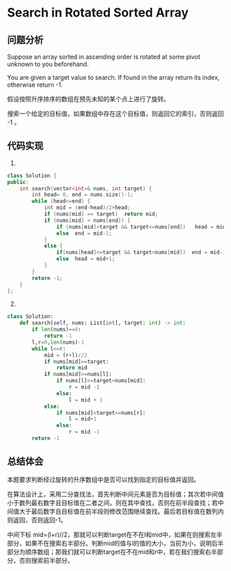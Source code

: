 #  Search in Rotated Sorted Array

## 问题分析

Suppose an array sorted in ascending order is rotated at some pivot unknown to you beforehand.

You are given a target value to search. If found in the array return its index, otherwise return -1.

假设按照升序排序的数组在预先未知的某个点上进行了旋转。

搜索一个给定的目标值，如果数组中存在这个目标值，则返回它的索引，否则返回 -1 。

## 代码实现
1.
``` C++
class Solution {
public:
    int search(vector<int>& nums, int target) {
        int head= 0, end = nums.size()-1;
        while (head<=end) {
            int mid = (end-head)/2+head;
            if (nums[mid] == target)  return mid;
            if (nums[mid] < nums[end]) {
                if (nums[mid]<target && target<=nums[end])   head = mid+1;
                else  end = mid-1;
            }
            else {
                if(nums[head]<=target && target<nums[mid])  end = mid-1;
                else  head = mid+1;
            }
        }
        return -1;
    }
};
```

2.
```python
class Solution:
    def search(self, nums: List[int], target: int) -> int:
        if len(nums)==0:
            return -1
        l,r=0,len(nums)-1
        while l<=r:
            mid = (r+l)//2
            if nums[mid]==target:
                return mid
            if nums[mid]>=nums[l]:
                if nums[l]<=target<nums[mid]:
                    r = mid -1
                else:
                    l = mid + 1
            else:
                if nums[mid]<target<=nums[r]:
                    l = mid+1
                else:
                    r = mid -1
        return -1
```

## 总结体会

本题要求判断经过旋转的升序数组中是否可以找到指定的目标值并返回。

在算法设计上，采用二分查找法，首先判断中间元素是否为目标值；其次若中间值小于数列最右数字且目标值在二者之间，则在其中查找，否则在前半段查找；若中间值大于最后数字且目标值在前半段则修改范围继续查找。最后若目标值在数列内则返回，否则返回-1。

中间下标 mid=(l+r)//2，那就可以判断target在不在l和mid中，如果在则搜索左半部分，如果不在搜索右半部分。判断mid的值与l的值的大小，当前为小，说明后半部分为顺序数组；那我们就可以判断target在不在mid和r中，若在我们搜索右半部分，否则搜索前半部分。